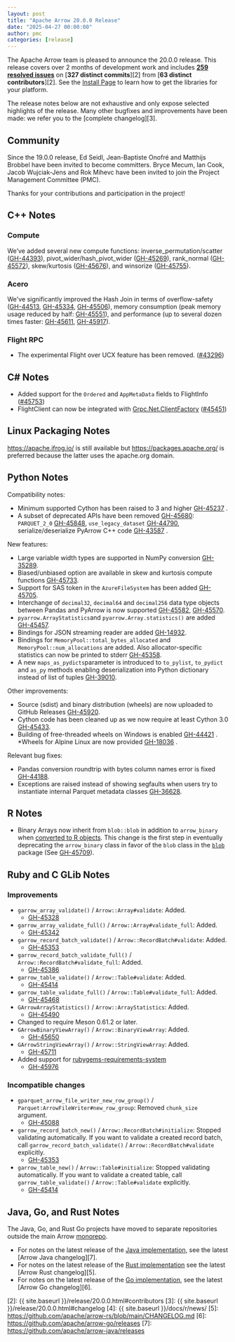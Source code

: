 ```yaml
---
layout: post
title: "Apache Arrow 20.0.0 Release"
date: "2025-04-27 00:00:00"
author: pmc
categories: [release]
---
```

<!--
{% comment %}
Licensed to the Apache Software Foundation (ASF) under one or more
contributor license agreements.  See the NOTICE file distributed with
this work for additional information regarding copyright ownership.
The ASF licenses this file to you under the Apache License, Version 2.0
(the "License"); you may not use this file except in compliance with
the License.  You may obtain a copy of the License at

http://www.apache.org/licenses/LICENSE-2.0

Unless required by applicable law or agreed to in writing, software
distributed under the License is distributed on an "AS IS" BASIS,
WITHOUT WARRANTIES OR CONDITIONS OF ANY KIND, either express or implied.
See the License for the specific language governing permissions and
limitations under the License.
{% endcomment %}
-->

The Apache Arrow team is pleased to announce the 20.0.0 release. This release
covers over 2 months of development work and includes [**259 resolved
issues**][1] on [**327 distinct commits**][2] from [**63 distinct
contributors**][2]. See the [Install Page](https://arrow.apache.org/install/) to
learn how to get the libraries for your platform.

The release notes below are not exhaustive and only expose selected highlights
of the release. Many other bugfixes and improvements have been made: we refer
you to the [complete changelog][3].

## Community

Since the 19.0.0 release, Ed Seidl, Jean-Baptiste Onofré and Matthijs Brobbel
have been invited to become committers. Bryce Mecum, Ian Cook, Jacob Wujciak-Jens 
and Rok Mihevc have been invited to join the Project Management Committee (PMC).

Thanks for your contributions and participation in the project!

## C++ Notes

### Compute

We’ve added several new compute functions: inverse_permutation/scatter ([GH-44393](https://github.com/apache/arrow/issues/44393)), pivot_wider/hash_pivot_wider ([GH-45269](https://github.com/apache/arrow/issues/45269)), rank_normal ([GH-45572](https://github.com/apache/arrow/issues/45572)), skew/kurtosis ([GH-45676](https://github.com/apache/arrow/issues/45676)), and winsorize ([GH-45755](https://github.com/apache/arrow/issues/45755)). 

### Acero

We've significantly improved the Hash Join in terms of overflow-safety ([GH-44513](https://github.com/apache/arrow/issues/44513), [GH-45334](https://github.com/apache/arrow/issues/45334), [GH-45506](https://github.com/apache/arrow/issues/45506)), memory consumption (peak memory usage reduced by half: [GH-45551](https://github.com/apache/arrow/issues/45551)), and performance (up to several dozen times faster: [GH-45611](https://github.com/apache/arrow/issues/45611), [GH-45917](https://github.com/apache/arrow/issues/45917)).

### Flight RPC

- The experimental Flight over UCX feature has been removed.
([#43296](https://github.com/apache/arrow/issues/43296))

## C# Notes

- Added support for the `Ordered` and `AppMetaData` fields to FlightInfo ([#45753](https://github.com/apache/arrow/pull/45753))
- FlightClient can now be integrated with [Grpc.Net.ClientFactory](https://learn.microsoft.com/en-us/aspnet/core/grpc/clientfactory?view=aspnetcore-9.0) ([#45451](https://github.com/apache/arrow/issues/45451))

## Linux Packaging Notes

https://apache.jfrog.io/ is still available but https://packages.apache.org/ is preferred because the latter uses the apache.org domain.

## Python Notes

Compatibility notes:
* Minimum supported Cython has been raised to 3 and higher [GH-45237](https://github.com/apache/arrow/issues/45237) .
* A subset of deprecated APIs have been removed
  [GH-45680](https://github.com/apache/arrow/issues/45680): 
   ``PARQUET_2_0`` [GH-45848](https://github.com/apache/arrow/issues/45848),
   ``use_legacy_dataset`` [GH-44790](https://github.com/apache/arrow/issues/44790),
   serialize/deserialize PyArrow C++ code [GH-43587](https://github.com/apache/arrow/issues/43587) . 

New features:
* Large variable width types are supported in NumPy conversion
  [GH-35289](https://github.com/apache/arrow/issues/35289).
* Biased/unbiased option are available in skew and kurtosis compute functions
  [GH-45733](https://github.com/apache/arrow/issues/45733).
* Support for SAS token in the ``AzureFileSystem`` has been added
  [GH-45705](https://github.com/apache/arrow/issues/45705).
* Interchange of  ``decimal32``, ``decimal64`` and ``decimal256`` data type objects between
  Pandas and PyArrow is now supported [GH-45582](https://github.com/apache/arrow/issues/45582),
  [GH-45570](https://github.com/apache/arrow/issues/45570).
* ``pyarrow.ArrayStatistics``and  ``pyarrow.Array.statistics()`` are added
  [GH-45457](https://github.com/apache/arrow/issues/45457).
* Bindings for JSON streaming reader are added
  [GH-14932](https://github.com/apache/arrow/issues/14932).
* Bindings for ``MemoryPool::total_bytes_allocated`` and ``MemoryPool::num_allocations`` are added.
  Also allocator-specific statistics can now be printed to stderr [GH-45358](https://github.com/apache/arrow/issues/45358).
* A new ``maps_as_pydicts``parameter is introduced to ``to_pylist``, ``to_pydict`` and ``as_py``
  methods enabling deserialization into Python dictionary instead of list of tuples
  [GH-39010](https://github.com/apache/arrow/issues/39010).

Other improvements:
*  Source (sdist) and binary distribution (wheels) are now uploaded to GitHub Releases
  [GH-45920](https://github.com/apache/arrow/issues/45920).
* Cython code has been cleaned up as we now require at least Cython 3.0
  [GH-45433](https://github.com/apache/arrow/issues/45433).
* Building of free-threaded wheels on Windows is enabled
  [GH-44421](https://github.com/apache/arrow/issues/44421) .
*Wheels for Alpine Linux are now provided [GH-18036](https://github.com/apache/arrow/issues/18036) .


Relevant bug fixes:
* Pandas conversion roundtrip with bytes column names error is fixed
  [GH-44188](https://github.com/apache/arrow/issues/44188).
* Exceptions are raised instead of showing segfaults when users try to instantiate internal Parquet
  metadata classes [GH-36628](https://github.com/apache/arrow/issues/36628).

## R Notes

- Binary Arrays now inherit from `blob::blob` in addition to `arrow_binary` when
  [converted to R
  objects](https://arrow.apache.org/docs/r/articles/data_types.html#translations-from-arrow-to-r).
  This change is the first step in eventually deprecating the `arrow_binary`
  class in favor of the `blob` class in the
  [`blob`](https://cran.r-project.org/package=blob) package (See
  [GH-45709](https://github.com/apache/arrow/issues/45709)).

## Ruby and C GLib Notes

### Improvements

- `garrow_array_validate()` / `Arrow::Array#validate`: Added.
  - [GH-45328](https://github.com/apache/arrow/issues/45328)
- `garrow_array_validate_full()` / `Arrow::Array#validate_full`: Added.
  - [GH-45342](https://github.com/apache/arrow/issues/45342)
- `garrow_record_batch_validate()` / `Arrow::RecordBatch#validate`: Added.
  - [GH-45353](https://github.com/apache/arrow/issues/45353)
- `garrow_record_batch_validate_full()` /
  `Arrow::RecordBatch#validate_full`: Added.
  - [GH-45386](https://github.com/apache/arrow/issues/45386)
- `garrow_table_validate()` / `Arrow::Table#validate`: Added.
  - [GH-45414](https://github.com/apache/arrow/issues/45414)
- `garrow_table_validate_full()` / `Arrow::Table#validate_full`: Added.
  - [GH-45468](https://github.com/apache/arrow/issues/45468)
- `GArrowArrayStatistics()` / `Arrow::ArrayStatistics`: Added.
  - [GH-45490](https://github.com/apache/arrow/issues/45490)
- Changed to require Meson 0.61.2 or later.
- `GArrowBinaryViewArray()` / `Arrow::BinaryViewArray`: Added.
  - [GH-45650](https://github.com/apache/arrow/issues/45650)
- `GArrowStringViewArray()` / `Arrow::StringViewArray`: Added.
  - [GH-45711](https://github.com/apache/arrow/issues/45711)
- Added support for
  [rubygems-requirements-system](https://rubygems.org/gems/rubygems-requirements-system)
  - [GH-45976](https://github.com/apache/arrow/issues/45976)

### Incompatible changes

- `gparquet_arrow_file_writer_new_row_group()` /
  `Parquet:ArrowFileWriter#new_row_group`: Removed `chunk_size` argument.
  - [GH-45088](https://github.com/apache/arrow/issues/45088)
- `garrow_record_batch_new()` / `Arrow::RecordBatch#initialize`:
  Stopped validating automatically. If you want to validate a created
  record batch, call `garrow_record_batch_validate()` /
  `Arrow::RecordBatch#validate` explicitly.
  - [GH-45353](https://github.com/apache/arrow/issues/45353)
- `garrow_table_new()` / `Arrow::Table#initialize`: Stopped validating
  automatically. If you want to validate a created table, call
  `garrow_table_validate()` / `Arrow::Table#validate` explicitly.
  - [GH-45414](https://github.com/apache/arrow/issues/45414)

## Java, Go, and Rust Notes

The Java, Go, and Rust Go projects have moved to separate repositories outside
the main Arrow [monorepo](https://github.com/apache/arrow).

- For notes on the latest release of the [Java
implementation](https://github.com/apache/arrow-java), see the latest [Arrow
Java changelog][7].
- For notes on the latest release of the [Rust
  implementation](https://github.com/apache/arrow-rs) see the latest [Arrow Rust
  changelog][5].
- For notes on the latest release of the [Go
implementation](https://github.com/apache/arrow-go), see the latest [Arrow Go
changelog][6].

[1]: https://github.com/apache/arrow/milestone/65?closed=1
[2]: {{ site.baseurl }}/release/20.0.0.html#contributors
[3]: {{ site.baseurl }}/release/20.0.0.html#changelog
[4]: {{ site.baseurl }}/docs/r/news/
[5]: https://github.com/apache/arrow-rs/blob/main/CHANGELOG.md
[6]: https://github.com/apache/arrow-go/releases
[7]: https://github.com/apache/arrow-java/releases
